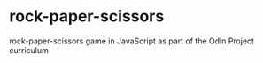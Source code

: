 # rock-paper-scissors
rock-paper-scissors game in JavaScript as part of the Odin Project curriculum
